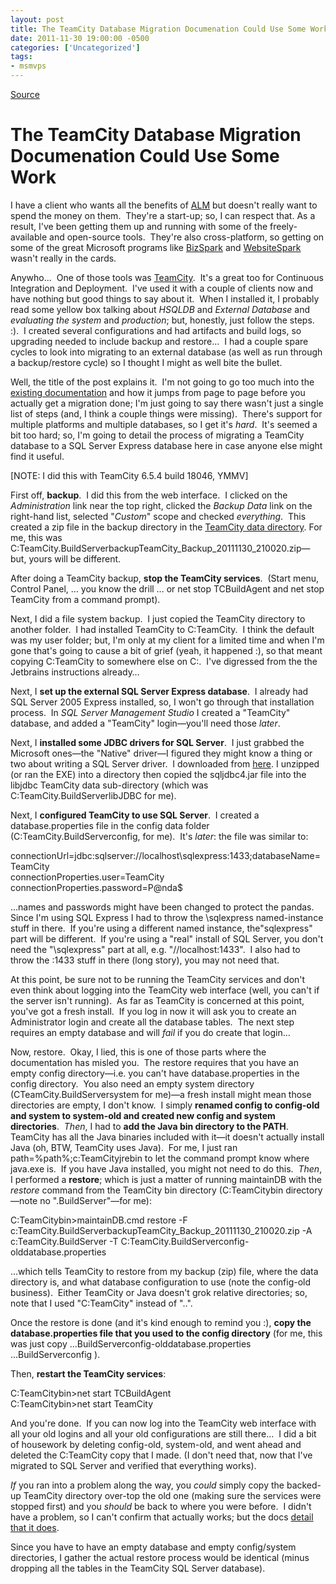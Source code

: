 ```yaml
---
layout: post
title: The TeamCity Database Migration Documenation Could Use Some Work
date: 2011-11-30 19:00:00 -0500
categories: ['Uncategorized']
tags:
- msmvps
---
```

[Source](http://blogs.msmvps.com/peterritchie/2011/12/01/the-teamcity-database-migration-documenation-could-use-some-work/ "Permalink to The TeamCity Database Migration Documenation Could Use Some Work")

# The TeamCity Database Migration Documenation Could Use Some Work

I have a client who wants all the benefits of [ALM][1] but doesn't really want to spend the money on them.  They're a start-up; so, I can respect that. As a result, I've been getting them up and running with some of the freely-available and open-source tools.  They're also cross-platform, so getting on some of the great Microsoft programs like [BizSpark][2] and [WebsiteSpark][3] wasn't really in the cards.

Anywho…  One of those tools was [TeamCity][4].  It's a great too for Continuous Integration and Deployment.  I've used it with a couple of clients now and have nothing but good things to say about it.  When I installed it, I probably read some yellow box talking about _HSQLDB_ and _External Database_ and _evaluating the system_ and _production_; but, honestly, just follow the steps. :).  I created several configurations and had artifacts and build logs, so upgrading needed to include backup and restore…  I had a couple spare cycles to look into migrating to an external database (as well as run through a backup/restore cycle) so I thought I might as well bite the bullet.

Well, the title of the post explains it.  I'm not going to go too much into the [existing documentation][5] and how it jumps from page to page before you actually get a migration done; I'm just going to say there wasn't just a single list of steps (and, I think a couple things were missing).  There's support for multiple platforms and multiple databases, so I get it's _hard_.  It's seemed a bit too hard; so, I'm going to detail the process of migrating a TeamCity database to a SQL Server Express database here in case anyone else might find it useful.

[NOTE: I did this with TeamCity 6.5.4 build 18046, YMMV]

First off, **backup**.  I did this from the web interface.  I clicked on the _Administration_ link near the top right, clicked the _Backup Data_ link on the right-hand list, selected "_Custom_" scope and checked _everything_.  This created a zip file in the backup directory in the [TeamCity data directory][6]. For me, this was C:TeamCity.BuildServerbackupTeamCity_Backup_20111130_210020.zip—but, yours will be different.

After doing a TeamCity backup, **stop the TeamCity services**.  (Start menu, Control Panel, … you know the drill … or net stop TCBuildAgent and net stop TeamCity from a command prompt).

Next, I did a file system backup.  I just copied the TeamCity directory to another folder.  I had installed TeamCity to C:TeamCity.  I think the default was my user folder; but, I'm only at my client for a limited time and when I'm gone that's going to cause a bit of grief (yeah, it happened :), so that meant copying C:TeamCity to somewhere else on C:.  I've digressed from the the Jetbrains instructions already…

Next, I **set up the external SQL Server Express database**.  I already had SQL Server 2005 Express installed, so, I won't go through that installation process.  In _SQL Server Management Studio_ I created a "TeamCity" database, and added a "TeamCity" login—you'll need those _later_.

Next, I **installed some JDBC drivers for SQL Server**.  I just grabbed the Microsoft ones—the "Native" driver—I figured they might know a thing or two about writing a SQL Server driver.  I downloaded from [here][7]. I unzipped (or ran the EXE) into a directory then copied the sqljdbc4.jar file into the libjdbc TeamCity data sub-directory (which was C:TeamCity.BuildServerlibJDBC for me).

Next, I **configured TeamCity to use SQL Server**.  I created a database.properties file in the config data folder (C:TeamCity.BuildServerconfig, for me).  It's _later_: the file was similar to:

connectionUrl=jdbc:sqlserver://localhost\sqlexpress:1433;databaseName=TeamCity   
connectionProperties.user=TeamCity   
connectionProperties.password=P@nda$

…names and passwords might have been changed to protect the pandas.  Since I'm using SQL Express I had to throw the \sqlexpress named-instance stuff in there.  If you're using a different named instance, the"sqlexpress" part will be different.  If you're using a "real" install of SQL Server, you don't need the "\sqlexpress" part at all, e.g. "//localhost:1433".  I also had to throw the :1433 stuff in there (long story), you may not need that.

At this point, be sure not to be running the TeamCity services and don't even think about logging into the TeamCity web interface (well, you can't if the server isn't running).  As far as TeamCity is concerned at this point, you've got a fresh install.  If you log in now it will ask you to create an Administrator login and create all the database tables.  The next step requires an empty database and will _fail_ if you do create that login…

Now, restore.  Okay, I lied, this is one of those parts where the documentation has misled you.  The restore requires that you have an empty config directory—i.e. you can't have database.properties in the config directory.  You also need an empty system directory (CTeamCity.BuildServersystem for me)—a fresh install might mean those directories are empty, I don't know.  I simply **renamed config to config-old and system to system-old and created new config and system directories**.  _Then_, I had to **add the Java bin directory to the PATH**.  TeamCity has all the Java binaries included with it—it doesn't actually install Java (oh, BTW, TeamCity uses Java).  For me, I just ran path=%path%;c:TeamCityjrebin to let the command prompt know where java.exe is.  If you have Java installed, you might not need to do this.  _Then_, I performed a **restore**; which is just a matter of running maintainDB with the _restore_ command from the TeamCity bin directory (C:TeamCitybin directory—note no ".BuildServer"—for me):

C:TeamCitybin>maintainDB.cmd restore -F c:TeamCity.BuildServerbackupTeamCity_Backup_20111130_210020.zip -A c:TeamCity.BuildServer -T C:TeamCity.BuildServerconfig-olddatabase.properties 

…which tells TeamCity to restore from my backup (zip) file, where the data directory is, and what database configuration to use (note the config-old business).  Either TeamCity or Java doesn't grok relative directories; so, note that I used "C:TeamCity" instead of "..".

Once the restore is done (and it's kind enough to remind you :), **copy the database.properties file that you used to the config directory** (for me, this was just copy ...BuildServerconfig-olddatabase.properties ...BuildServerconfig ).

Then, **restart the TeamCity services**:

C:TeamCitybin>net start TCBuildAgent   
C:TeamCitybin>net start TeamCity 

And you're done.  If you can now log into the TeamCity web interface with all your old logins and all your old configurations are still there…  I did a bit of housework by deleting config-old, system-old, and went ahead and deleted the C:TeamCity copy that I made. (I don't need that, now that I've migrated to SQL Server and verified that everything works).

_If_ you ran into a problem along the way, you _could_ simply copy the backed-up TeamCity directory over-top the old one (making sure the services were stopped first) and you _should_ be back to where you were before.  I didn't have a problem, so I can't confirm that actually works; but the docs [detail that it does][8].

Since you have to have an empty database and empty config/system directories, I gather the actual restore process would be identical (minus dropping all the tables in the TeamCity SQL Server database).

[1]: http://bit.ly/taJxZg
[2]: http://bit.ly/t4MS1w
[3]: http://bit.ly/v5sCg5
[4]: http://www.jetbrains.com/teamcity/
[5]: http://bit.ly/rUhR9G
[6]: http://bit.ly/vJCQjz
[7]: http://bit.ly/vZzMQr
[8]: http://bit.ly/s4fK4I

